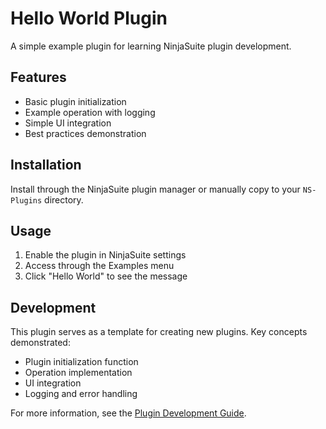 # Hello World Plugin

A simple example plugin for learning NinjaSuite plugin development.

## Features

- Basic plugin initialization
- Example operation with logging
- Simple UI integration
- Best practices demonstration

## Installation

Install through the NinjaSuite plugin manager or manually copy to your `NS-Plugins` directory.

## Usage

1. Enable the plugin in NinjaSuite settings
2. Access through the Examples menu
3. Click "Hello World" to see the message

## Development

This plugin serves as a template for creating new plugins. Key concepts demonstrated:

- Plugin initialization function
- Operation implementation
- UI integration
- Logging and error handling

For more information, see the [Plugin Development Guide](../../../docs/plugins/development/).